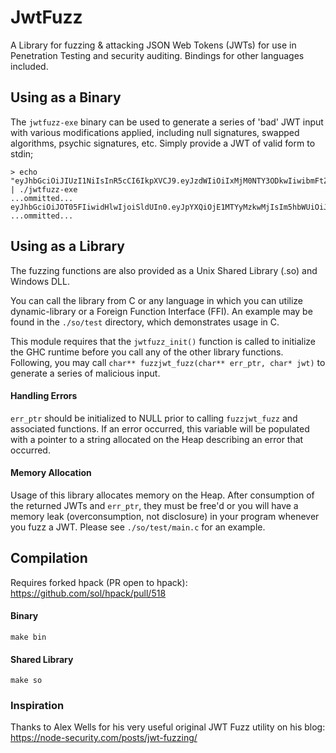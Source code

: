 
# JwtFuzz

A Library for fuzzing & attacking JSON Web Tokens (JWTs) for use in Penetration Testing and security auditing. Bindings for other languages included.

## Using as a Binary

The `jwtfuzz-exe` binary can be used to generate a series of 'bad' JWT input with various modifications applied, including null signatures, swapped algorithms, psychic signatures, etc. Simply provide a JWT of valid form to stdin;

```
> echo "eyJhbGciOiJIUzI1NiIsInR5cCI6IkpXVCJ9.eyJzdWIiOiIxMjM0NTY3ODkwIiwibmFtZSI6IkpvaG4gRG9lIiwiaWF0IjoxNTE2MjM5MDIyfQ.SflKxwRJSMeKKF2QT4fwpMeJf36POk6yJV_adQssw5c" | ./jwtfuzz-exe
...ommitted...
eyJhbGciOiJOT05FIiwidHlwIjoiSldUIn0.eyJpYXQiOjE1MTYyMzkwMjIsIm5hbWUiOiJKb2huIERvZSIsInN1YiI6IjEyMzQ1Njc4OTAifQ.SflKxwRJSMeKKF2QT4fwpMeJf36POk6yJV_adQssw5c=
...ommitted...
```

## Using as a Library

The fuzzing functions are also provided as a Unix Shared Library (.so) and Windows DLL.

You can call the library from C or any language in which you can utilize dynamic-library or a Foreign Function Interface (FFI). An example may be found in the `./so/test` directory, which demonstrates usage in C.

This module requires that the `jwtfuzz_init()` function is called to initialize the GHC runtime before you call any of the other library functions. Following, you may call `char** fuzzjwt_fuzz(char** err_ptr, char* jwt)` to generate a series of malicious input.

#### Handling Errors

`err_ptr` should be initialized to NULL prior to calling `fuzzjwt_fuzz` and associated functions. If an error occurred, this variable will be populated with a pointer to a string allocated on the Heap describing an error that occurred.

#### Memory Allocation

Usage of this library allocates memory on the Heap. After consumption of the returned JWTs and `err_ptr`, they must be free'd or you will have a memory leak (overconsumption, not disclosure) in your program whenever you fuzz a JWT. Please see `./so/test/main.c` for an example.

## Compilation

Requires forked hpack (PR open to hpack):
https://github.com/sol/hpack/pull/518

#### Binary
```
make bin
```

#### Shared Library

```
make so
```

### Inspiration

Thanks to Alex Wells for his very useful original JWT Fuzz utility on his blog:
https://node-security.com/posts/jwt-fuzzing/

